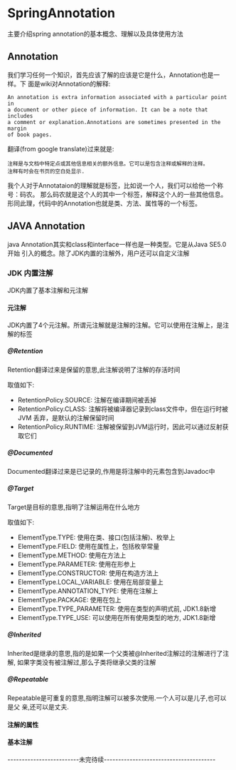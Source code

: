 # SpringAnnotation
主要介绍spring annotation的基本概念、理解以及具体使用方法

## Annotation
我们学习任何一个知识，首先应该了解的应该是它是什么，Annotation也是一样。下
面是wiki对Annotation的解释:
```
An annotation is extra information associated with a particular point in 
a document or other piece of information. It can be a note that includes 
a comment or explanation.Annotations are sometimes presented in the margin 
of book pages.
```
翻译(from google translate)过来就是:
```
注释是与文档中特定点或其他信息相关的额外信息。它可以是包含注释或解释的注释。
注释有时会在书页的空白处显示.
```
我个人对于Annotataion的理解就是标签，比如说一个人，我们可以给他一个称号：码农。
那么码农就是这个人的其中一个标签，解释这个人的一些其他信息。
形同此理，代码中的Annotation也就是类、方法、属性等的一个标签。

## JAVA Annotation
java Annotation其实和class和interface一样也是一种类型。它是从Java SE5.0开始
引入的概念。除了JDK内置的注解外，用户还可以自定义注解

### JDK 内置注解
JDK内置了基本注解和元注解
#### 元注解
JDK内置了4个元注解。所谓元注解就是注解的注解。它可以使用在注解上，是注解的标签
##### @Retention
Retention翻译过来是保留的意思,此注解说明了注解的存活时间

取值如下:
- RetentionPolicy.SOURCE: 注解在编译期间被丢掉
- RetentionPolicy.CLASS: 注解将被编译器记录到class文件中，但在运行时被JVM
丢弃，是默认的注解保留时间
- RetentionPolicy.RUNTIME: 注解被保留到JVM运行时，因此可以通过反射获取它们 

##### @Documented
Documented翻译过来是已记录的,作用是将注解中的元素包含到Javadoc中

##### @Target
Target是目标的意思,指明了注解运用在什么地方

取值如下:
- ElementType.TYPE: 使用在类、接口(包括注解)、枚举上
- ElementType.FIELD: 使用在属性上，包括枚举常量
- ElementType.METHOD: 使用在方法上
- ElementType.PARAMETER: 使用在形参上
- ElementType.CONSTRUCTOR: 使用在构造方法上
- ElementType.LOCAL_VARIABLE: 使用在局部变量上
- ElementType.ANNOTATION_TYPE: 使用在注解上
- ElementType.PACKAGE: 使用在包上
- ElementType.TYPE_PARAMETER: 使用在类型的声明式前, JDK1.8新增
- ElementType.TYPE_USE: 可以使用在所有使用类型的地方, JDK1.8新增

##### @Inherited
Inherited是继承的意思,指的是如果一个父类被@Inherited注解过的注解进行了注解,
如果字类没有被注解过,那么子类将继承父类的注解

##### @Repeatable
Repeatable是可重复的意思,指明注解可以被多次使用.一个人可以是儿子,也可以是父
亲,还可以是丈夫.

#### 注解的属性

#### 基本注解

-------------------------未完待续--------------------------------------- 
                                              